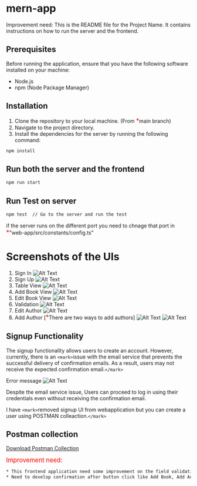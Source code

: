 # mern-app
Improvement need:
This is the README file for the Project Name. It contains instructions on how to run the server and the frontend.

## Prerequisites

Before running the application, ensure that you have the following software installed on your machine:

- Node.js
- npm (Node Package Manager)

## Installation

1. Clone the repository to your local machine. (From <span style="font-size: larger; color: red">*</span>main branch)
2. Navigate to the project directory.
3. Install the dependencies for the server by running the following command:

```bash
npm install
```

## Run both the server and the frontend

```bash
npm run start
```


## Run Test on server

```bash
npm test  // Go to the server and run the test
```

if the server runs on the different port you need to chnage that port in <span style="font-size: larger; color: red">*</span>"web-app/src/constants/config.ts"

# Screenshots of the UIs

1. Sign In
   ![Alt Text](./project_resources/sign_in.PNG)
2. Sign Up
   ![Alt Text](./project_resources/sign_up.PNG)
3. Table View
   ![Alt Text](./project_resources/table.PNG)
4. Add Book View
   ![Alt Text](./project_resources/addBook.PNG)
5. Edit Book View
   ![Alt Text](./project_resources/edit.PNG)
6. Validation
   ![Alt Text](./project_resources/validation.PNG)
7. Edit Author
   ![Alt Text](./project_resources/update_author.png)
8. Add Author  [<span style="font-size: larger; color: red">*</span>There are two ways to add authors]
   ![Alt Text](./project_resources/add_author.png)
   ![Alt Text](./project_resources/add_author2.png)


## Signup Functionality

The signup functionality allows users to create an account. However, currently, there is an `<mark>`issue with the email service that prevents the successful delivery of confirmation emails. As a result, users may not receive the expected confirmation email.`</mark>`

Error message
![Alt Text](./project_resources/emailError.png)

Despite the email service issue, Users can proceed to log in using their credentials even without receiving the confirmation email.

I have `<mark>`removed signup UI from webapplication but you can create a user using POSTMAN colleaction.`</mark>`

## Postman collection

[Download Postman Collection](./project_resources/MERN.postman_collection.json)


<span style="font-size: larger; color: red">Improvement need:</span> 
```bash
* This frontend application need some improvement on the field validation. 
* Need to develop confirmation after button click like Add Book, Add Author.
```